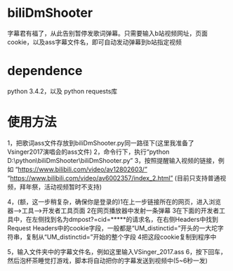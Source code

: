 # biliDmShooter
字幕君有福了，从此告别暂停发歌词弹幕。只需要输入b站视频网址，页面cookie，以及ass字幕文件名，即可自动发动弹幕到b站指定视频

# dependence
python 3.4.2，以及 python requests库

# 使用方法
1，把歌词ass文件存放到biliDmShooter.py同一路径下(这里我准备了Vsinger2017演唱会的ass文件)
2，命令行下，执行“python D:\python\biliDmShooter\biliDmShooter.py”
3，按照提醒输入视频的链接，例如
“https://www.bilibili.com/video/av12802603/”
“https://www.bilibili.com/video/av6002357/index_2.html”
(目前只支持普通视频，拜年祭，活动视频暂时不支持)

4，(额，这一步稍复杂，确保你是登录的)1在上一步链接所在的网页，进入浏览器-->工具-->开发者工具页面 2在网页播放器中发射一条弹幕 3在下面的开发者工具中，在左侧找到名为dmpost?=cid=*****的请求名，在右侧Headers中找到Request Headers中的cookie字段，一般都是“UM_distinctid=”开头的一大坨字符串，复制从“UM_distinctid=”开始的整个字段 4把这段cookie复制到程序中

5，输入文件夹中的字幕文件名，例如这里输入VSinger_2017.ass
6，按下回车，然后泡杯茶睡觉打游戏，脚本将自动把你的字幕发送到视频中(5~6秒一发)

 



